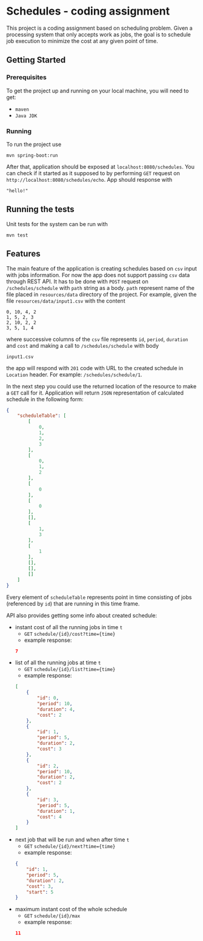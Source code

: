 # Schedules - coding assignment

This project is a coding assignment based on scheduling problem. 
Given a processing system that only accepts work as jobs, the goal is to
schedule job execution to minimize the cost at any given point of time.

## Getting Started

### Prerequisites

To get the project up and running on your local machine, you will need to get:
* `maven`
* `Java JDK`

### Running

To run the project use

```
mvn spring-boot:run
```
After that, application should be exposed at `localhost:8080/schedules`. You can check if it started
as it supposed to by performing `GET` request on `http://localhost:8080/schedules/echo`. App should 
response with
```
"hello!"
```

## Running the tests

Unit tests for the system can be run with
```
mvn test
```

## Features

The main feature of the application is creating schedules based on `csv` input with jobs information.
For now the app does not support passing `csv` data through REST API. It has to be done 
with `POST` request on `/schedules/schedule` with `path` string as a body. `path` represent 
name of the file placed in `resources/data` directory of the project. For example, given 
the file `resources/data/input1.csv` with the content
```
0, 10, 4, 2
1, 5, 2, 3
2, 10, 2, 2
3, 5, 1, 4
```
where successive columns of the `csv` file represents `id`, `period`, `duration` and `cost`
and making a call to `/schedules/schedule` with body
```
input1.csv
```
the app will respond with `201` code with URL to the created schedule in `Location` header.
For example: `/schedules/schedule/1`.

In the next step you could use the returned location of the resource to make a `GET` call 
for it. Application will return `JSON` representation of calculated schedule in the following form:
```json
{
    "scheduleTable": [
        [
            0,
            1,
            2,
            3
        ],
        [
            0,
            1,
            2
        ],
        [
            0
        ],
        [
            0
        ],
        [],
        [
            1,
            3
        ],
        [
            1
        ],
        [],
        [],
        []
    ]
}
```
Every element of `scheduleTable` represents point in time consisting of jobs (referenced by `id`) that are 
running in this time frame. 

API also provides getting some info about created schedule:
* instant cost of all the running jobs in time `t` 
    * `GET` `schedule/{id}/cost?time={time}`
    * example response:
    ```json
    7
    ```
* list of all the running jobs at time `t`
    * `GET` `schedule/{id}/list?time={time}`
    * example response:
    ```json
    [
        {
            "id": 0,
            "period": 10,
            "duration": 4,
            "cost": 2
        },
        {
            "id": 1,
            "period": 5,
            "duration": 2,
            "cost": 3
        },
        {
            "id": 2,
            "period": 10,
            "duration": 2,
            "cost": 2
        },
        {
            "id": 3,
            "period": 5,
            "duration": 1,
            "cost": 4
        }
    ]
    ```
* next job that will be run and when after time `t`
    * `GET` `schedule/{id}/next?time={time}`
    * example response:
    ```json
    {
        "id": 1,
        "period": 5,
        "duration": 2,
        "cost": 3,
        "start": 5
    }
    ```
* maximum instant cost of the whole schedule
    * `GET` `schedule/{id}/max`
    * example response:
    ```json
    11
    ```
